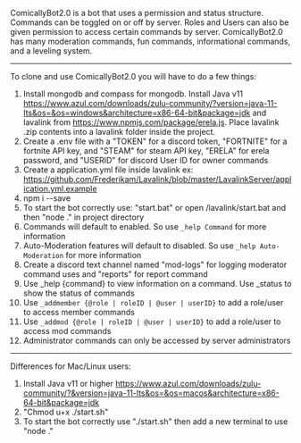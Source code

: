 ComicallyBot2.0 is a bot that uses a permission and status structure. Commands can be toggled on or off by server. Roles and Users can also be given permission to access certain commands by server. ComicallyBot2.0 has many moderation commands, fun commands, informational commands, and a leveling system.
________________________________________________________________________________
To clone and use ComicallyBot2.0 you will have to do a few things:
1. Install mongodb and compass for mongodb. Install Java v11 https://www.azul.com/downloads/zulu-community/?version=java-11-lts&os=&os=windows&architecture=x86-64-bit&package=jdk and lavalink from https://www.npmjs.com/package/erela.js. Place lavalink .zip contents into a lavalink folder inside the project.
2. Create a .env file with a "TOKEN" for a discord token, "FORTNITE" for a fortnite API key, and "STEAM" for steam API key, "ERELA" for erela password, and "USERID" for discord User ID for owner commands
3. Create a application.yml file inside lavalink ex: https://github.com/Frederikam/Lavalink/blob/master/LavalinkServer/application.yml.example
4. npm i --save
5. To start the bot correctly use: "start.bat" or open /lavalink/start.bat and then "node ." in project directory
6. Commands will default to enabled. So use `_help Command` for more information
7. Auto-Moderation features will default to disabled. So use `_help Auto-Moderation`  for more information
8. Create a discord text channel named "mod-logs" for logging moderator command uses and "reports" for report command
9. Use _help {command} to view information on a command. Use _status to show the status of commands
10. Use `_addmember {@role | roleID | @user | userID}` to add a role/user to access member commands
11. Use `_addmod {@role | roleID | @user | userID}` to add a role/user to access mod commands
12. Administrator commands can only be accessed by server administrators
________________________________________________________________________________
Differences for Mac/Linux users:
1. Install Java v11 or higher https://www.azul.com/downloads/zulu-community/?&version=java-11-lts&os=&os=macos&architecture=x86-64-bit&package=jdk
2. "Chmod u+x ./start.sh"
3. To start the bot correctly use "./start.sh" then add a new terminal to use "node ."
